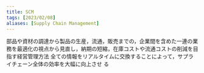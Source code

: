 ```yaml
---
title: SCM
tags: [2023/02/08]
aliases: [Supply Chain Management]
---
```


部品や資材の調達から製品の生産，流通，販売までの，企業間を含めた一連の業務を最適化の視点から見直し，納期の短縮，在庫コストや流通コストの削減を目指す経営管理方法
全ての情報をリアルタイムに交換することによって，サプライチェーン全体の効率を大幅に向上させ る